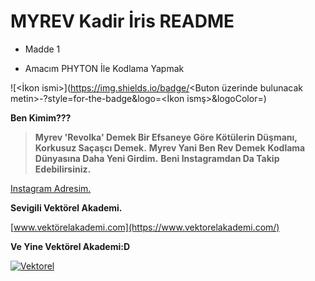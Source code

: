#  MYREV Kadir İris README 

- Madde 1 
* Amacım PHYTON İle Kodlama Yapmak

![<İkon ismi>](https://img.shields.io/badge/<Buton üzerinde bulunacak metin>-<Buton rengi>?style=for-the-badge&logo=<İkon ismş>&logoColor=<Logo rengi>)

**Ben Kimim???**

> **Myrev 'Revolka' Demek Bir Efsaneye Göre Kötülerin Düşmanı, Korkusuz Saçaşcı Demek.**
> **Myrev Yani Ben Rev Demek**
> **Kodlama Dünyasına Daha Yeni Girdim.**
> **Beni Instagramdan Da Takip Edebilirsiniz.**


[Instagram Adresim.](https://www.instagram.com/irisakadir0/)

**Sevigili Vektörel Akademi.**

[www.vektörelakademi.com](https://www.vektorelakademi.com/)



**Ve Yine Vektörel Akademi:D**

[![Vektorel](https://media.licdn.com/dms/image/C560BAQGEmXP_ZU-mdg/company-logo_200_200/0/1630653106755/vektorel_bilisim_egitim_merkezi_logo?e=2147483647&v=beta&t=PtKasuZlnP74XP6NmnigOScSkGxrb4V9wBmHYslQvFQ)](Vektorel)

